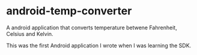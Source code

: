 # android-temp-converter
A android application that converts temperature betwene Fahrenheit, Celsius and Kelvin.

This was the first Android application I wrote when I was learning the SDK.
